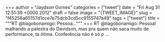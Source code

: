 
+++
author = "Jaydson Gomes"
categories = ["tweet"]
date = "Fri Aug 31 12:51:39 +0000 2012"
draft = false
image = "{TWEET_IMAGE}"
slug = "f45256a65157d1cce7e75dcb3cd5cc9155747a49"
tags = ["tweet"]
title = """RT @tiagobonamigo: Pessoa..."""
+++
RT @tiagobonamigo: Pessoal malhando a palestra do Davidson, mas pra quem não saca muito de performance, tá ótima. Conferência não é só p ...

